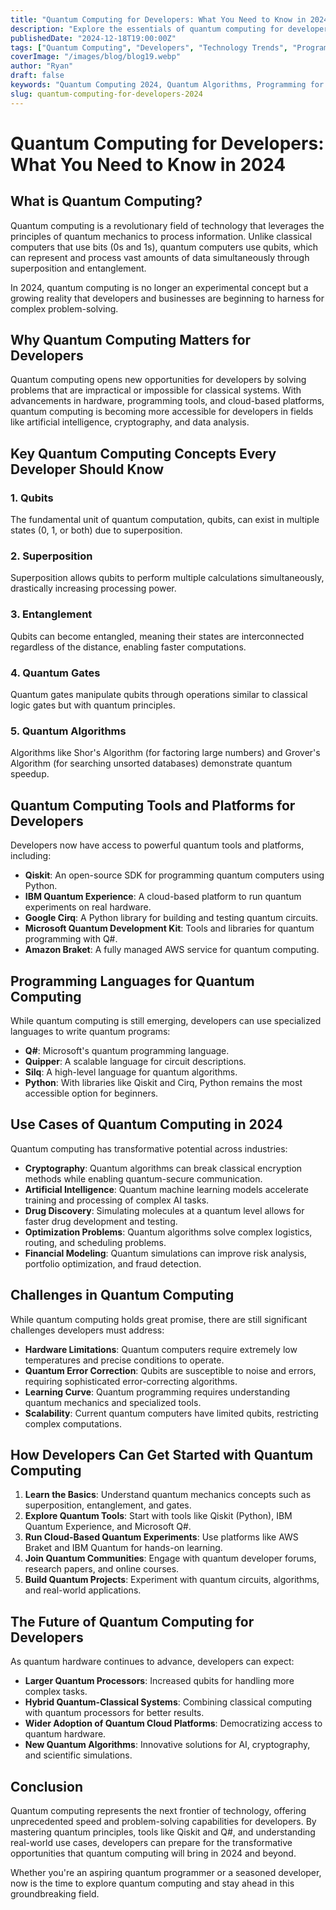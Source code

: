 ```yaml
---
title: "Quantum Computing for Developers: What You Need to Know in 2024"
description: "Explore the essentials of quantum computing for developers in 2024. Learn about quantum algorithms, tools, and how to get started with this transformative technology."
publishedDate: "2024-12-18T19:00:00Z"
tags: ["Quantum Computing", "Developers", "Technology Trends", "Programming"]
coverImage: "/images/blog/blog19.webp"
author: "Ryan"
draft: false
keywords: "Quantum Computing 2024, Quantum Algorithms, Programming for Quantum Computers, Quantum Tools for Developers, Quantum Computing Use Cases, Qiskit Guide, IBM Quantum Experience, Quantum Programming Languages, Quantum Developer Roadmap, Modern Technology Trends"
slug: quantum-computing-for-developers-2024
---
```


# Quantum Computing for Developers: What You Need to Know in 2024

## What is Quantum Computing?

Quantum computing is a revolutionary field of technology that leverages the principles of quantum mechanics to process information. Unlike classical computers that use bits (0s and 1s), quantum computers use qubits, which can represent and process vast amounts of data simultaneously through superposition and entanglement.

In 2024, quantum computing is no longer an experimental concept but a growing reality that developers and businesses are beginning to harness for complex problem-solving.

## Why Quantum Computing Matters for Developers

Quantum computing opens new opportunities for developers by solving problems that are impractical or impossible for classical systems. With advancements in hardware, programming tools, and cloud-based platforms, quantum computing is becoming more accessible for developers in fields like artificial intelligence, cryptography, and data analysis.

## Key Quantum Computing Concepts Every Developer Should Know

### 1. **Qubits**

The fundamental unit of quantum computation, qubits, can exist in multiple states (0, 1, or both) due to superposition.

### 2. **Superposition**

Superposition allows qubits to perform multiple calculations simultaneously, drastically increasing processing power.

### 3. **Entanglement**

Qubits can become entangled, meaning their states are interconnected regardless of the distance, enabling faster computations.

### 4. **Quantum Gates**

Quantum gates manipulate qubits through operations similar to classical logic gates but with quantum principles.

### 5. **Quantum Algorithms**

Algorithms like Shor's Algorithm (for factoring large numbers) and Grover's Algorithm (for searching unsorted databases) demonstrate quantum speedup.

## Quantum Computing Tools and Platforms for Developers

Developers now have access to powerful quantum tools and platforms, including:

- **Qiskit**: An open-source SDK for programming quantum computers using Python.
- **IBM Quantum Experience**: A cloud-based platform to run quantum experiments on real hardware.
- **Google Cirq**: A Python library for building and testing quantum circuits.
- **Microsoft Quantum Development Kit**: Tools and libraries for quantum programming with Q#.
- **Amazon Braket**: A fully managed AWS service for quantum computing.

## Programming Languages for Quantum Computing

While quantum computing is still emerging, developers can use specialized languages to write quantum programs:

- **Q#**: Microsoft's quantum programming language.
- **Quipper**: A scalable language for circuit descriptions.
- **Silq**: A high-level language for quantum algorithms.
- **Python**: With libraries like Qiskit and Cirq, Python remains the most accessible option for beginners.

## Use Cases of Quantum Computing in 2024

Quantum computing has transformative potential across industries:

- **Cryptography**: Quantum algorithms can break classical encryption methods while enabling quantum-secure communication.
- **Artificial Intelligence**: Quantum machine learning models accelerate training and processing of complex AI tasks.
- **Drug Discovery**: Simulating molecules at a quantum level allows for faster drug development and testing.
- **Optimization Problems**: Quantum algorithms solve complex logistics, routing, and scheduling problems.
- **Financial Modeling**: Quantum simulations can improve risk analysis, portfolio optimization, and fraud detection.

## Challenges in Quantum Computing

While quantum computing holds great promise, there are still significant challenges developers must address:

- **Hardware Limitations**: Quantum computers require extremely low temperatures and precise conditions to operate.
- **Quantum Error Correction**: Qubits are susceptible to noise and errors, requiring sophisticated error-correcting algorithms.
- **Learning Curve**: Quantum programming requires understanding quantum mechanics and specialized tools.
- **Scalability**: Current quantum computers have limited qubits, restricting complex computations.

## How Developers Can Get Started with Quantum Computing

1. **Learn the Basics**: Understand quantum mechanics concepts such as superposition, entanglement, and gates.
2. **Explore Quantum Tools**: Start with tools like Qiskit (Python), IBM Quantum Experience, and Microsoft Q#.
3. **Run Cloud-Based Quantum Experiments**: Use platforms like AWS Braket and IBM Quantum for hands-on learning.
4. **Join Quantum Communities**: Engage with quantum developer forums, research papers, and online courses.
5. **Build Quantum Projects**: Experiment with quantum circuits, algorithms, and real-world applications.

## The Future of Quantum Computing for Developers

As quantum hardware continues to advance, developers can expect:

- **Larger Quantum Processors**: Increased qubits for handling more complex tasks.
- **Hybrid Quantum-Classical Systems**: Combining classical computing with quantum processors for better results.
- **Wider Adoption of Quantum Cloud Platforms**: Democratizing access to quantum hardware.
- **New Quantum Algorithms**: Innovative solutions for AI, cryptography, and scientific simulations.

## Conclusion

Quantum computing represents the next frontier of technology, offering unprecedented speed and problem-solving capabilities for developers. By mastering quantum principles, tools like Qiskit and Q#, and understanding real-world use cases, developers can prepare for the transformative opportunities that quantum computing will bring in 2024 and beyond.

Whether you're an aspiring quantum programmer or a seasoned developer, now is the time to explore quantum computing and stay ahead in this groundbreaking field.
